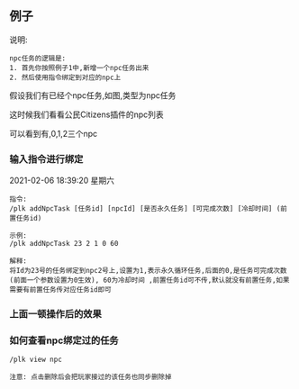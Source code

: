 ## 例子
说明:
```
npc任务的逻辑是:
1. 首先你按照例子1中,新增一个npc任务出来
2. 然后使用指令绑定到对应的npc上
```
假设我们有已经个npc任务,如图,类型为npc任务

这时候我们看看公民Citizens插件的npc列表

可以看到有,0,1,2三个npc

### 输入指令进行绑定
2021-02-06 18:39:20 星期六
```
指令: 
/plk addNpcTask [任务id] [npcId] [是否永久任务] [可完成次数] [冷却时间] (前置任务id)

示例: 
/plk addNpcTask 23 2 1 0 60

解释:
将Id为23号的任务绑定到npc2号上,设置为1,表示永久循环任务,后面的0,是任务可完成次数(前面一个参数设置为0生效), 60为冷却时间 ,前置任务id可不传,默认就没有前置任务,如果需要有前置任务传对应任务id即可
```

### 上面一顿操作后的效果

### 如何查看npc绑定过的任务
```
/plk view npc

注意: 点击删除后会把玩家接过的该任务也同步删除掉
```

